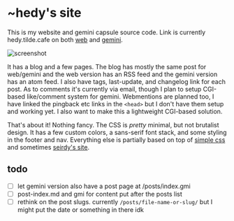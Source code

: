 # ~hedy's site

This is my website and gemini capsule source code. Link is currently
hedy.tilde.cafe on both [web](https://hedy.tilde.cafe) and
[gemini](gemini://hedy.tilde.cafe).

![screenshot](https://hedy.tilde.cafe/git-post-dark-light-screenshot.png)

It has a blog and a few pages. The blog has mostly the same post for web/gemini
and the web version has an RSS feed and the gemini version has an atom feed.
I also have tags, last-update, and changelog link for each post. As to comments
it's currently via email, though I plan to setup CGI-based like/comment system
for gemini. Webmentions are planned too, I have linked the pingback etc links
in the `<head>` but I don't have them setup and working yet. I also want to
make this a lightweight CGI-based solution.

That's about it! Nothing fancy. The CSS is *pretty* minimal, but not brutalist
design. It has a few custom colors, a sans-serif font stack, and some styling in
the footer and nav. Everything else is partially based on top of [simple
css](https://simplecss.org) and sometimes [seirdy's site](https://seirdy.one).

## todo

- [ ] let gemini version also have a post page at /posts/index.gmi
- [ ] post-index.md and gmi for content put after the posts list
- [ ] rethink on the post slugs. currently `/posts/file-name-or-slug/` but I
  might put the date or something in there idk
